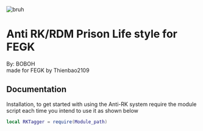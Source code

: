 ![bruh](https://c.tenor.com/QMf9LfAy5yEAAAAd/rdm-garrys-mod.gif)
# Anti RK/RDM Prison Life style for FEGK

By: BOBOH                         
made for FEGK by Thienbao2109

## Documentation

Installation, to get started with using the Anti-RK system require the module script each time you intend to use it as shown below
```lua
local RKTagger = require(Module_path)
```

